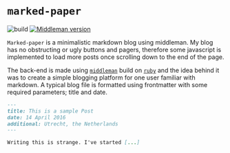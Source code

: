 # `marked-paper`
![build](https://github.com/martijncasteel/marked-paper/workflows/middleman/badge.svg)
[![Middleman version](https://img.shields.io/badge/middleman-v4.3.6-blue.svg)](https://img.shields.io/badge/middleman-v4.3.6-blue.svg)

`Marked-paper` is a minimalistic markdown blog using middleman. My blog has no obstructing or ugly buttons and pagers, therefore some javascript is implemented to load more posts once scrolling down to the end of the page.

The back-end is made using [`middleman`](https://middlemanapp.com/) build on [`ruby`](https://www.ruby-lang.org/en/) and the idea behind it was to create a simple blogging platform for one user familiar with markdown. A typical blog file is formatted using frontmatter with some required parameters; title and date.

```markdown
---
title: This is a sample Post
date: 14 April 2016
additional: Utrecht, the Netherlands
---

Writing this is strange. I've started [...]
```
